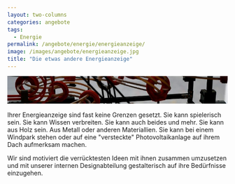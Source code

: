 ```yaml
---
layout: two-columns
categories: angebote
tags:
  - Energie
permalink: /angebote/energie/energieanzeige/
image: /images/angebote/energieanzeige.jpg
title: "Die etwas andere Energieanzeige"
---
```

<div class="angebot-top-wide"><img title="Energieanzeigen" src="/images/angebote/energieanzeigen_sub.jpg"></div>

Ihrer Energieanzeige sind fast keine Grenzen gesetzt. Sie kann spielerisch sein. Sie kann Wissen verbreiten. Sie kann auch beides und mehr. Sie kann aus Holz sein. Aus Metall oder anderen Materiallien. Sie kann bei einem Windpark stehen oder auf eine "versteckte" Photovoltaikanlage auf ihrem Dach aufmerksam machen.

Wir sind motiviert die verrücktesten Ideen mit ihnen zusammen umzusetzen und mit unserer internen Designabteilung gestalterisch auf ihre Bedürfnisse einzugehen.
